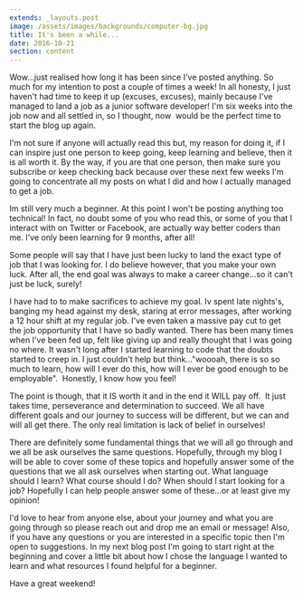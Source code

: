 ```yaml
---
extends: _layouts.post
image: /assets/images/backgrounds/computer-bg.jpg
title: It's been a while...
date: 2016-10-21
section: content
---
```


Wow...just realised how long it has been since I've posted anything. So much for my intention to post a couple of times a week! In all honesty, I just haven't had time to keep it up (excuses, excuses), mainly because I've managed to land a job as a junior software developer! I'm six weeks into the job now and all settled in, so I thought, now  would be the perfect time to start the blog up again.

I'm not sure if anyone will actually read this but, my reason for doing it, if I can inspire just one person to keep going, keep learning and believe, then it is all worth it. By the way, if you are that one person, then make sure you subscribe or keep checking back because over these next few weeks I'm going to concentrate all my posts on what I did and how I actually managed to get a job.

Im still very much a beginner. At this point I won't be posting anything too technical! In fact, no doubt some of you who read this, or some of you that I interact with on Twitter or Facebook, are actually way better coders than me. I've only been learning for 9 months, after all!

Some people will say that I have just been lucky to land the exact type of job that I was looking for. I do believe however, that you make your own luck. After all, the end goal was always to make a career change...so it can't just be luck, surely!

I have had to to make sacrifices to achieve my goal. Iv spent late nights's, banging my head against my desk, staring at error messages, after working a 12 hour shift at my regular job. I've even taken a massive pay cut to get the job opportunity that I have so badly wanted. There has been many times when I've been fed up, felt like giving up and really thought that I was going no where. It wasn't long after I started learning to code that the doubts started to creep in. I just couldn't help but think..."woooah, there is so so much to learn, how will I ever do this, how will I ever be good enough to be employable".  Honestly, I know how you feel!

The point is though, that it IS worth it and in the end it WILL pay off.  It just takes time, perseverance and determination to succeed. We all have different goals and our journey to success will be different, but we can and will all get there. The only real limitation is lack of belief in ourselves!

There are definitely some fundamental things that we will all go through and we all be ask ourselves the same questions. Hopefully, through my blog I will be able to cover some of these topics and hopefully answer some of the questions that we all ask ourselves when starting out. What language should I learn? What course should I do? When should I start looking for a job? Hopefully I can help people answer some of these...or at least give my opinion!

I'd love to hear from anyone else, about your journey and what you are going through so please reach out and drop me an email or message! Also, if you have any questions or you are interested in a specific topic then I'm open to suggestions. In my next blog post I'm going to start right at the beginning and cover a little bit about how I chose the language I wanted to learn and what resources I found helpful for a beginner.

Have a great weekend!

